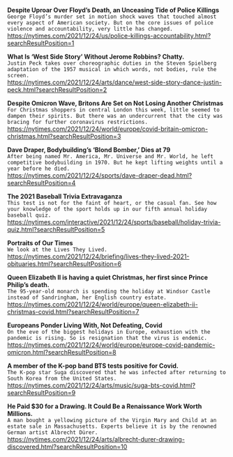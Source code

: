 **Despite Uproar Over Floyd’s Death, an Unceasing Tide of Police Killings**\
`George Floyd’s murder set in motion shock waves that touched almost every aspect of American society. But on the core issues of police violence and accountability, very little has changed.`\
https://nytimes.com/2021/12/24/us/police-killings-accountability.html?searchResultPosition=1

**What Is ‘West Side Story’ Without Jerome Robbins? Chatty.**\
`Justin Peck takes over choreographic duties in the Steven Spielberg adaptation of the 1957 musical in which words, not bodies, rule the screen.`\
https://nytimes.com/2021/12/24/arts/dance/west-side-story-dance-justin-peck.html?searchResultPosition=2

**Despite Omicron Wave, Britons Are Set on Not Losing Another Christmas**\
`For Christmas shoppers in central London this week, little seemed to dampen their spirits. But there was an undercurrent that the city was bracing for further coronavirus restrictions.`\
https://nytimes.com/2021/12/24/world/europe/covid-britain-omicron-christmas.html?searchResultPosition=3

**Dave Draper, Bodybuilding’s ‘Blond Bomber,’ Dies at 79**\
`After being named Mr. America, Mr. Universe and Mr. World, he left competitive bodybuilding in 1970. But he kept lifting weights until a year before he died.`\
https://nytimes.com/2021/12/24/sports/dave-draper-dead.html?searchResultPosition=4

**The 2021 Baseball Trivia Extravaganza**\
`This test is not for the faint of heart, or the casual fan. See how your knowledge of the sport holds up in our fifth annual holiday baseball quiz.`\
https://nytimes.com/interactive/2021/12/24/sports/baseball/holiday-trivia-quiz.html?searchResultPosition=5

**Portraits of Our Times**\
`We look at the Lives They Lived.`\
https://nytimes.com/2021/12/24/briefing/lives-they-lived-2021-obituaries.html?searchResultPosition=6

**Queen Elizabeth II is having a quiet Christmas, her first since Prince Philip’s death.**\
`The 95-year-old monarch is spending the holiday at Windsor Castle instead of Sandringham, her English country estate.`\
https://nytimes.com/2021/12/24/world/europe/queen-elizabeth-ii-christmas-covid.html?searchResultPosition=7

**Europeans Ponder Living With, Not Defeating, Covid**\
`On the eve of the biggest holidays in Europe, exhaustion with the pandemic is rising. So is resignation that the virus is endemic.`\
https://nytimes.com/2021/12/24/world/europe/europe-covid-pandemic-omicron.html?searchResultPosition=8

**A member of the K-pop band BTS tests positive for Covid.**\
`The K-pop star Suga discovered that he was infected after returning to South Korea from the United States.`\
https://nytimes.com/2021/12/24/arts/music/suga-bts-covid.html?searchResultPosition=9

**He Paid $30 for a Drawing. It Could Be a Renaissance Work Worth Millions.**\
`A man bought a yellowing picture of the Virgin Mary and Child at an estate sale in Massachusetts. Experts believe it is by the renowned German artist Albrecht Dürer.`\
https://nytimes.com/2021/12/24/arts/albrecht-durer-drawing-discovered.html?searchResultPosition=10

